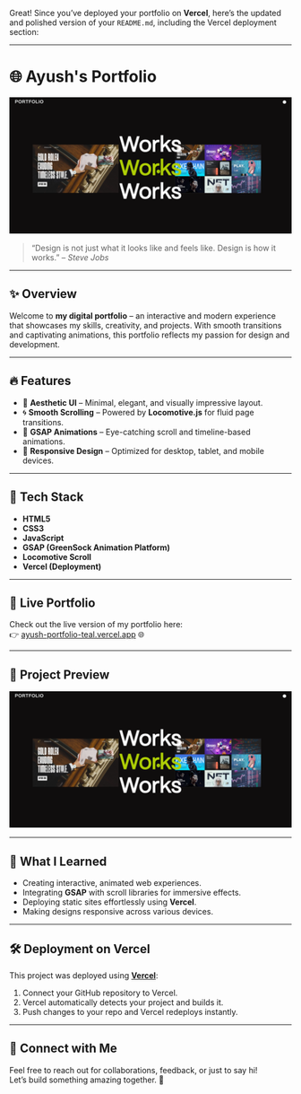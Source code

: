 Great! Since you’ve deployed your portfolio on **Vercel**, here’s the updated and polished version of your `README.md`, including the Vercel deployment section:

---

# 🌐 Ayush's Portfolio

![Portfolio Preview](/Stock/ss.png)

> “Design is not just what it looks like and feels like. Design is how it works.” – *Steve Jobs*

---

## ✨ Overview

Welcome to **my digital portfolio** – an interactive and modern experience that showcases my skills, creativity, and projects. With smooth transitions and captivating animations, this portfolio reflects my passion for design and development.

---

## 🔥 Features

- 🎨 **Aesthetic UI** – Minimal, elegant, and visually impressive layout.
- 🌀 **Smooth Scrolling** – Powered by **Locomotive.js** for fluid page transitions.
- 💫 **GSAP Animations** – Eye-catching scroll and timeline-based animations.
- 📱 **Responsive Design** – Optimized for desktop, tablet, and mobile devices.

---

## 🚀 Tech Stack

- **HTML5**
- **CSS3**
- **JavaScript**
- **GSAP (GreenSock Animation Platform)**
- **Locomotive Scroll**
- **Vercel (Deployment)**

---

## 🔗 Live Portfolio

Check out the live version of my portfolio here:  
👉 [ayush-portfolio-teal.vercel.app](https://ayush-portfolio-teal.vercel.app/) 🌐

---

## 📸 Project Preview

![Portfolio Screenshot](/Stock/ss.png)

---

## 🧠 What I Learned

- Creating interactive, animated web experiences.
- Integrating **GSAP** with scroll libraries for immersive effects.
- Deploying static sites effortlessly using **Vercel**.
- Making designs responsive across various devices.

---

## 🛠 Deployment on Vercel

This project was deployed using [**Vercel**](https://vercel.com):

1. Connect your GitHub repository to Vercel.
2. Vercel automatically detects your project and builds it.
3. Push changes to your repo and Vercel redeploys instantly.

---

## 💬 Connect with Me

Feel free to reach out for collaborations, feedback, or just to say hi!  
Let’s build something amazing together. 🚀
